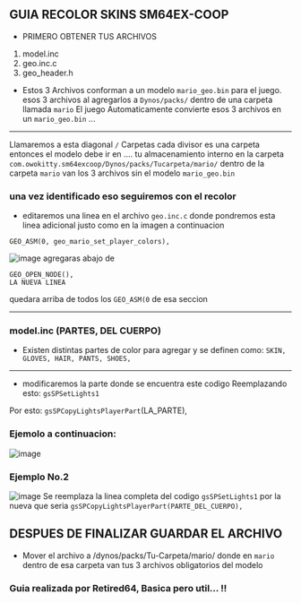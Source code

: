## GUIA RECOLOR SKINS SM64EX-COOP
* PRIMERO OBTENER TUS ARCHIVOS 
1. model.inc
2. geo.inc.c
3. geo_header.h
* Estos 3 Archivos conforman a un modelo `mario_geo.bin` para el juego.
esos 3 archivos al agregarlos a `Dynos/packs/` dentro de una carpeta llamada `mario` El juego Automaticamente convierte esos 3 archivos en un 
`mario_geo.bin` ...
___________________________________________________________________________

Llamaremos a esta diagonal `/` Carpetas cada divisor es una carpeta entonces 
el modelo debe ir en ....
tu almacenamiento interno en la carpeta 
`com.owokitty.sm64excoop/Dynos/packs/Tucarpeta/mario/`
dentro de la carpeta `mario` van los 3 archivos sin el modelo `mario_geo.bin`

### una vez identificado eso seguiremos con el recolor

* editaremos una linea en el archivo `geo.inc.c` donde pondremos esta linea adicional justo como en la imagen a continuacion
```
GEO_ASM(0, geo_mario_set_player_colors),
```
![image](https://cdn.discordapp.com/attachments/1120450661050499083/1167352683548643388/Screenshot_20231026-233724_QuickEdit2.png?ex=654dd0e8&is=653b5be8&hm=935d0ce676053c718f8a968841d26e60f1d713f72acae36f09716497122a4ed8&)
agregaras abajo de 
```
GEO_OPEN_NODE(),
LA NUEVA LINEA
```
quedara arriba de todos los
`GEO_ASM(0`
de esa seccion
_______________________________________________________________________________________________________

### model.inc (PARTES, DEL CUERPO)

* Existen distintas partes de color para agregar y se definen como:
`SKIN, GLOVES, HAIR, PANTS, SHOES,`
________________________________________________________________________________________________________
* modificaremos la parte donde se encuentra este codigo
Reemplazando esto:
`gsSPSetLights1`

Por esto:
`gsSPCopyLightsPlayerPart`(LA_PARTE),
### Ejemolo a continuacion:
![image](https://cdn.discordapp.com/attachments/1120450661050499083/1167354349673005066/Screenshot_20231026-234743_QuickEdit2.png?ex=654dd275&is=653b5d75&hm=361a8d658a80c73c2c33852174702014b03b9a1b2ae1e5010b805515065c47cb&)
### Ejemplo No.2
![image](https://cdn.discordapp.com/attachments/1120450661050499083/1167354367519760465/Screenshot_20231026-234750_QuickEdit2.png?ex=654dd279&is=653b5d79&hm=7e100dc419aaa8dc97b22444eda843923ca9b3e1def52d1c2a273318e57cef8b&)
Se reemplaza la linea completa del codigo `gsSPSetLights1`
por la nueva que seria `gsSPCopyLightsPlayerPart(PARTE_DEL_CUERPO),`

## DESPUES DE FINALIZAR GUARDAR EL ARCHIVO 
* Mover el archivo a /dynos/packs/Tu-Carpeta/mario/
donde en `mario` dentro de esa carpeta van tus 3 archivos obligatorios del modelo

### Guia realizada por Retired64, Basica pero util... !! 

